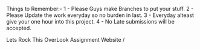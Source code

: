 Things to Remember:-
1 - Please Guys make Branches to put your stuff.
2 - Please Update the work everyday so no burden in last.
3 - Everyday alteast give your one hour into this project.
4 - No Late submissions will be accepted.

Lets Rock This OverLook Assignment Website /
